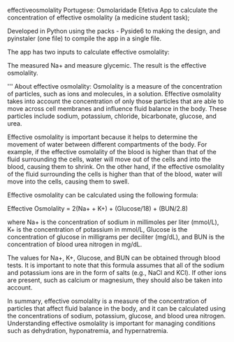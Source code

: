 effectiveosmolality
Portugese: Osmolaridade Efetiva App to calculate the concentration of effective osmolality (a medicine student task);

Developed in Python using the packs - Pyside6 to making the design, and pyinstaler (one file) to compile the app in a single file.

The app has two inputs to calculate effective osmolality:

The measured Na+ and measure glycemic. The result is the effective osmolality.

''' About effective osmolality: Osmolality is a measure of the concentration of particles, such as ions and molecules, in a solution. Effective osmolality takes into account the concentration of only those particles that are able to move across cell membranes and influence fluid balance in the body. These particles include sodium, potassium, chloride, bicarbonate, glucose, and urea.

Effective osmolality is important because it helps to determine the movement of water between different compartments of the body. For example, if the effective osmolality of the blood is higher than that of the fluid surrounding the cells, water will move out of the cells and into the blood, causing them to shrink. On the other hand, if the effective osmolality of the fluid surrounding the cells is higher than that of the blood, water will move into the cells, causing them to swell.

Effective osmolality can be calculated using the following formula:

Effective Osmolality = 2(Na+ + K+) + (Glucose/18) + (BUN/2.8)

where Na+ is the concentration of sodium in millimoles per liter (mmol/L), K+ is the concentration of potassium in mmol/L, Glucose is the concentration of glucose in milligrams per deciliter (mg/dL), and BUN is the concentration of blood urea nitrogen in mg/dL.

The values for Na+, K+, Glucose, and BUN can be obtained through blood tests. It is important to note that this formula assumes that all of the sodium and potassium ions are in the form of salts (e.g., NaCl and KCl). If other ions are present, such as calcium or magnesium, they should also be taken into account.

In summary, effective osmolality is a measure of the concentration of particles that affect fluid balance in the body, and it can be calculated using the concentrations of sodium, potassium, glucose, and blood urea nitrogen. Understanding effective osmolality is important for managing conditions such as dehydration, hyponatremia, and hypernatremia.